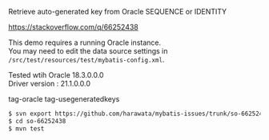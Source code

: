 Retrieve auto-generated key from Oracle SEQUENCE or IDENTITY

https://stackoverflow.com/q/66252438

This demo requires a running Oracle instance.  
You may need to edit the data source settings in `/src/test/resources/test/mybatis-config.xml`.

Tested wtih Oracle 18.3.0.0.0  
Driver version : 21.1.0.0.0

tag-oracle
tag-usegeneratedkeys

```sh
$ svn export https://github.com/harawata/mybatis-issues/trunk/so-66252438
$ cd so-66252438
$ mvn test
```
